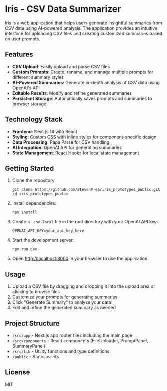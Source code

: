 # Iris - CSV Data Summarizer

Iris is a web application that helps users generate insightful summaries from CSV data using AI-powered analysis. The application provides an intuitive interface for uploading CSV files and creating customized summaries based on user prompts.

## Features

- **CSV Upload**: Easily upload and parse CSV files
- **Custom Prompts**: Create, rename, and manage multiple prompts for different summary styles
- **AI-Powered Summaries**: Generate in-depth analysis of CSV data using OpenAI's API
- **Editable Results**: Modify and refine generated summaries
- **Persistent Storage**: Automatically saves prompts and summaries to browser storage

## Technology Stack

- **Frontend**: Next.js 14 with React
- **Styling**: Custom CSS with inline styles for component-specific design
- **Data Processing**: Papa Parse for CSV handling
- **AI Integration**: OpenAI API for generating summaries
- **State Management**: React Hooks for local state management

## Getting Started

1. Clone the repository:
   ```
   git clone https://github.com/StevenP-ea/iris_prototypes_public.git
   cd iris_prototypes_public
   ```

2. Install dependencies:
   ```
   npm install
   ```

3. Create a `.env.local` file in the root directory with your OpenAI API key:
   ```
   OPENAI_API_KEY=your_api_key_here
   ```

4. Start the development server:
   ```
   npm run dev
   ```

5. Open [http://localhost:3000](http://localhost:3000) in your browser to use the application.

## Usage

1. Upload a CSV file by dragging and dropping it into the upload area or clicking to browse files
2. Customize your prompts for generating summaries
3. Click "Generate Summary" to analyze your data
4. Edit and refine the generated summary as needed

## Project Structure

- `/src/app` - Next.js app router files including the main page
- `/src/components` - React components (FileUploader, PromptPanel, SummaryPanel)
- `/src/lib` - Utility functions and type definitions
- `/public` - Static assets

## License

MIT 